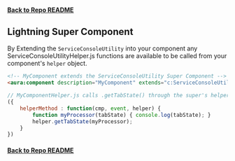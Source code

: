 #### [Back to Repo README](../README.md)

## Lightning Super Component
By Extending the ```ServiceConsoleUtility``` into your component any ServiceConsoleUtilityHelper.js functions are available to be called from your component's ```helper``` object.
```html
<!-- MyComponent extends the ServiceConsoleUtility Super Component -->
<aura:component description="MyComponent" extends="c:ServiceConsoleUtility"></aura:component>
```
```javascript
// MyComponentHelper.js calls .getTabState() through the super's helper function
({
    helperMethod : function(cmp, event, helper) {
        function myProcessor(tabState) { console.log(tabState); }
        helper.getTabState(myProcessor);
    }
})
```

#### [Back to Repo README]("../README.md")
